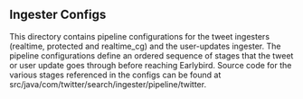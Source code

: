 ## Ingester Configs
This directory contains pipeline configurations for the tweet ingesters (realtime, protected and realtime_cg) and the user-updates ingester. The pipeline configurations define an ordered sequence of stages that the tweet or user update goes through before reaching Earlybird. Source code for the various stages referenced in the configs can be found at src/java/com/twitter/search/ingester/pipeline/twitter.